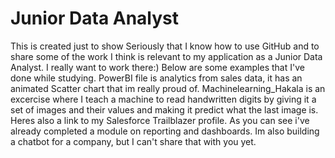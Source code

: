 # Junior Data Analyst
This is created just to show Seriously that I know how to use GitHub and to share some of the work I think is relevant to my application as a Junior Data Analyst. I really want to work there:)
Below are some examples that I've done while studying.
PowerBI file is analytics from sales data, it has an animated Scatter chart that im really proud of.
Machinelearning_Hakala is an excercise where I teach a machine to read handwritten digits by giving it a set of images and their values and making it predict what the last image is.
Heres also a link to my Salesforce Trailblazer profile. As you can see i've already completed a module on reporting and dashboards.
Im also building a chatbot for a company, but I can't share that with you yet.
